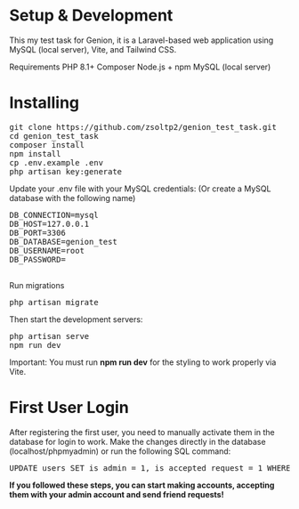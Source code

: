 <h1>Setup & Development</h1>

This my test task for Genion, it is a Laravel-based web application using MySQL (local server), Vite, and Tailwind CSS.

Requirements
PHP 8.1+
Composer
Node.js + npm
MySQL (local server)

<h1>Installing</h1>
<pre>
git clone https://github.com/zsoltp2/genion_test_task.git 
cd genion_test_task
composer install
npm install 
cp .env.example .env 
php artisan key:generate
</pre>


Update your .env file with your MySQL credentials: (Or create a MySQL database with the following name)
<pre>
DB_CONNECTION=mysql
DB_HOST=127.0.0.1
DB_PORT=3306
DB_DATABASE=genion_test
DB_USERNAME=root
DB_PASSWORD=

</pre>


Run migrations
<pre>
php artisan migrate
</pre>

Then start the development servers:
<pre>
php artisan serve
npm run dev
</pre>

Important: You must run <strong>npm run dev</strong> for the styling to work properly via Vite.

<h1>
    First User Login
</h1>
After registering the first user, you need to manually activate them in the database for login to work. Make the changes directly in the database (localhost/phpmyadmin) or run the following SQL command:
<pre>
UPDATE users SET is_admin = 1, is_accepted_request = 1 WHERE id = 1;
</pre>

<strong>If you followed these steps, you can start making accounts, accepting them with your admin account and send friend requests!</strong>
